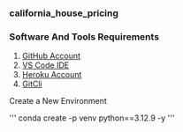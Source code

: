 ### california_house_pricing

### Software And Tools Requirements

1. [GitHub Account](https://github.com/itstalmeez)
2. [VS Code IDE](https://code.visualstudio.com)
3. [Heroku Account](https://heroku.com)
4. [GitCli](https://git-scm.com/book/en/v2/Getting-Started-The-Command-Line)


Create a New Environment

'''
conda create -p venv python==3.12.9 -y
'''